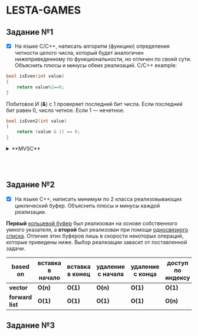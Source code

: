 # LESTA-GAMES

## Задание №1

- [x] На языке С/С++, написать алгоритм (функцию) определения четности целого числа, который будет аналогичен нижеприведенному по функциональности, но отличен по своей сути. Объяснить плюсы и минусы обеих реализаций.
C/C++ example:
```cpp
bool isEven(int value)
{
	return value%2==0;
}
```

Побитовое И (**&**) с 1 проверяет последний бит числа. Если последний бит равен 0, число четное. Если 1 — нечетное.

```cpp
bool isEven2(int value)
{
	return (value & 1) == 0;
}
```

<details>
	<summary>**MVSC**</summary>
	```asm
bool isEven(int value)
{
00007FF681B31D20  mov         dword ptr [rsp+8],ecx  													
00007FF681B31D24  push        rbp  
00007FF681B31D25  push        rdi  
00007FF681B31D26  sub         rsp,0F8h  
00007FF681B31D2D  lea         rbp,[rsp+20h]  
00007FF681B31D32  lea         rcx,[__A573B7E6_main@cpp (07FF681B4206Ah)]  
00007FF681B31D39  call        __CheckForDebuggerJustMyCode (07FF681B31366h)  
00007FF681B31D3E  nop  
  return value % 2 == 0;
00007FF681B31D3F  mov         eax,dword ptr [value]  
00007FF681B31D45  cdq  
00007FF681B31D46  and         eax,1  
00007FF681B31D49  xor         eax,edx  
00007FF681B31D4B  sub         eax,edx  
00007FF681B31D4D  test        eax,eax  
00007FF681B31D4F  jne         isEven+3Dh (07FF681B31D5Dh)  
00007FF681B31D51  mov         dword ptr [rbp+0C0h],1  
00007FF681B31D5B  jmp         isEven+47h (07FF681B31D67h)  
00007FF681B31D5D  mov         dword ptr [rbp+0C0h],0  
00007FF681B31D67  movzx       eax,byte ptr [rbp+0C0h]  
}
```

```asm
bool isEven2(int value)
{
00007FF6A7D41810  mov         dword ptr [rsp+8],ecx  
00007FF6A7D41814  push        rbp  
00007FF6A7D41815  push        rdi  
00007FF6A7D41816  sub         rsp,0F8h  
00007FF6A7D4181D  lea         rbp,[rsp+20h]  
00007FF6A7D41822  lea         rcx,[__A573B7E6_main@cpp (07FF6A7D5206Ah)]  
00007FF6A7D41829  call        __CheckForDebuggerJustMyCode (07FF6A7D41366h)  
00007FF6A7D4182E  nop  
  return (value & 1) == 0;
00007FF6A7D4182F  mov         eax,dword ptr [value]  
00007FF6A7D41835  and         eax,1  
00007FF6A7D41838  test        eax,eax  
00007FF6A7D4183A  jne         isEven2+38h (07FF6A7D41848h)  
00007FF6A7D4183C  mov         dword ptr [rbp+0C0h],1  
00007FF6A7D41846  jmp         isEven2+42h (07FF6A7D41852h)  
00007FF6A7D41848  mov         dword ptr [rbp+0C0h],0  
00007FF6A7D41852  movzx       eax,byte ptr [rbp+0C0h]  
}
```
</details>






<br></br>
## Задание №2


- [x] На языке С++, написать минимум по 2 класса реализовывающих циклический буфер. Объяснить плюсы и минусы каждой реализации.

**Первый** [кольцевой буфер](https://github.com/lookatme777/lesta-games/tree/main/ringbuffer/ringbuffer) был реализован на основе собственного умного указателя, а **второй** был реализован при помощи [односвязного списка](https://github.com/lookatme777/lesta-games/tree/main/ringbufferv2/ringbufferV2/ringbufferV2). Отличие этих буферов лишь в скорости некоторых операций, которые приведены ниже. Выбор реализации завасит от поставленной задачи.

| based on | вставка в начало | вставка в конец | удаление с начала | удаление с конца | доступ по индексу | 
|----------|------------------|-----------------|-------------------|------------------|-------------------|
| **vector** | **O(n)** | **O(1)** | **O(n)** | **O(1)** | **O(1)** |
| **forward list** | **O(1)** | **O(1)** | **O(1)** | **O(1)** | **O(n)** |

## Задание №3

